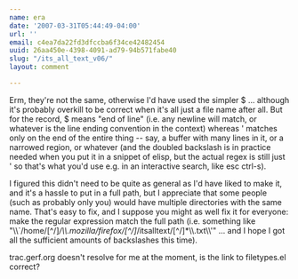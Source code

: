 ```yaml
---
name: era
date: '2007-03-31T05:44:49-04:00'
url: ''
email: c4ea7da22fd3dfccba6f34ce42482454
uuid: 26aa450e-4398-4091-ad79-94b571fabe40
slug: "/its_all_text_v06/"
layout: comment

---
```


Erm, they're not the same, otherwise I'd have used the simpler $ ... although it's probably overkill to be correct when it's all just a file name after all.  But for the record, $ means "end of line" (i.e. any newline will match, or whatever is the line ending convention in the context) whereas \' matches only on the end of the entire thing -- say, a buffer with many lines in it, or a narrowed region, or whatever (and the doubled backslash is in practice needed when you put it in a snippet of elisp, but the actual regex is still just \' so that's what you'd use e.g. in an interactive search, like esc ctrl-s).

I figured this didn't need to be quite as general as I'd have liked to make it, and it's a hassle to put in a full path, but I appreciate that some people (such as probably only you) would have multiple directories with the same name.  That's easy to fix, and I suppose you might as well fix it for everyone: make the regular expression match the full path (i.e. something like "\\\\`/home/[^/]*/\\\\.mozilla/firefox/[^/]*/itsalltext/[^/]*\\\\.txt\\\\'" ... and I hope I got all the sufficient amounts of backslashes this time).

trac.gerf.org doesn't resolve for me at the moment, is the link to filetypes.el correct?
